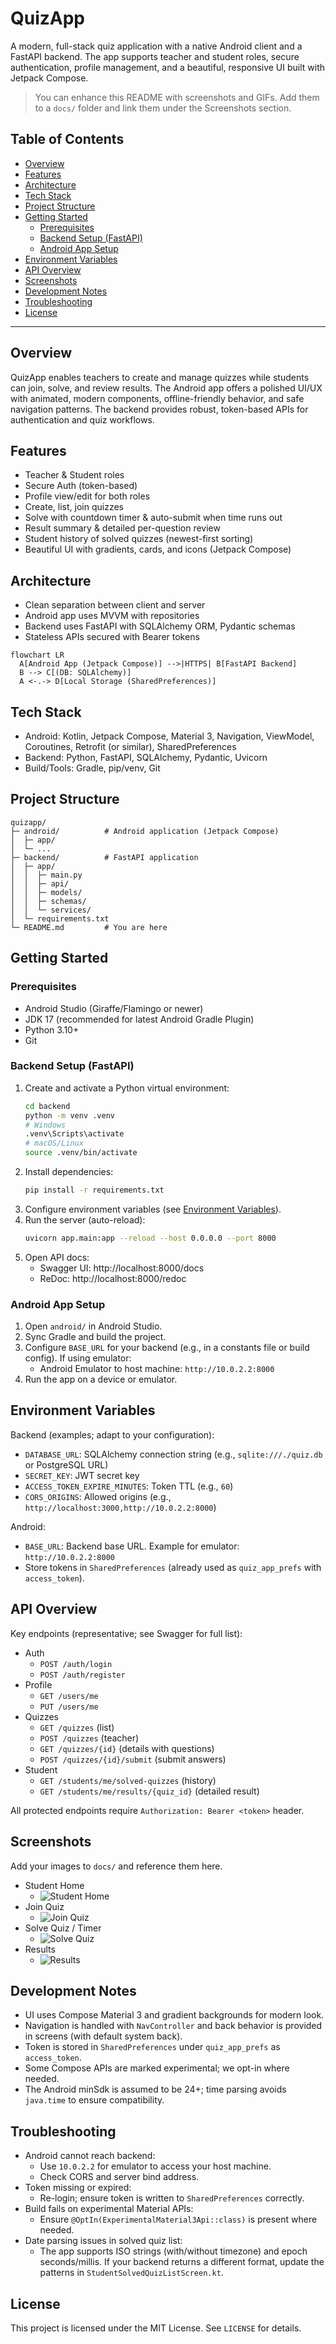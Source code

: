 # QuizApp

A modern, full-stack quiz application with a native Android client and a FastAPI backend. The app supports teacher and student roles, secure authentication, profile management, and a beautiful, responsive UI built with Jetpack Compose.

> You can enhance this README with screenshots and GIFs. Add them to a `docs/` folder and link them under the Screenshots section.

## Table of Contents
- [Overview](#overview)
- [Features](#features)
- [Architecture](#architecture)
- [Tech Stack](#tech-stack)
- [Project Structure](#project-structure)
- [Getting Started](#getting-started)
  - [Prerequisites](#prerequisites)
  - [Backend Setup (FastAPI)](#backend-setup-fastapi)
  - [Android App Setup](#android-app-setup)
- [Environment Variables](#environment-variables)
- [API Overview](#api-overview)
- [Screenshots](#screenshots)
- [Development Notes](#development-notes)
- [Troubleshooting](#troubleshooting)
- [License](#license)

---

## Overview
QuizApp enables teachers to create and manage quizzes while students can join, solve, and review results. The Android app offers a polished UI/UX with animated, modern components, offline-friendly behavior, and safe navigation patterns. The backend provides robust, token-based APIs for authentication and quiz workflows.

## Features
- Teacher & Student roles
- Secure Auth (token-based)
- Profile view/edit for both roles
- Create, list, join quizzes
- Solve with countdown timer & auto-submit when time runs out
- Result summary & detailed per-question review
- Student history of solved quizzes (newest-first sorting)
- Beautiful UI with gradients, cards, and icons (Jetpack Compose)

## Architecture
- Clean separation between client and server
- Android app uses MVVM with repositories
- Backend uses FastAPI with SQLAlchemy ORM, Pydantic schemas
- Stateless APIs secured with Bearer tokens

```mermaid
flowchart LR
  A[Android App (Jetpack Compose)] -->|HTTPS| B[FastAPI Backend]
  B --> C[(DB: SQLAlchemy)]
  A <-.-> D[Local Storage (SharedPreferences)]
```

## Tech Stack
- Android: Kotlin, Jetpack Compose, Material 3, Navigation, ViewModel, Coroutines, Retrofit (or similar), SharedPreferences
- Backend: Python, FastAPI, SQLAlchemy, Pydantic, Uvicorn
- Build/Tools: Gradle, pip/venv, Git

## Project Structure
```
quizapp/
├─ android/          # Android application (Jetpack Compose)
│  ├─ app/
│  └─ ...
├─ backend/          # FastAPI application
│  ├─ app/
│  │  ├─ main.py
│  │  ├─ api/
│  │  ├─ models/
│  │  ├─ schemas/
│  │  └─ services/
│  └─ requirements.txt
└─ README.md         # You are here
```

## Getting Started

### Prerequisites
- Android Studio (Giraffe/Flamingo or newer)
- JDK 17 (recommended for latest Android Gradle Plugin)
- Python 3.10+
- Git

### Backend Setup (FastAPI)
1. Create and activate a Python virtual environment:
   ```bash
   cd backend
   python -m venv .venv
   # Windows
   .venv\Scripts\activate
   # macOS/Linux
   source .venv/bin/activate
   ```
2. Install dependencies:
   ```bash
   pip install -r requirements.txt
   ```
3. Configure environment variables (see [Environment Variables](#environment-variables)).
4. Run the server (auto-reload):
   ```bash
   uvicorn app.main:app --reload --host 0.0.0.0 --port 8000
   ```
5. Open API docs:
   - Swagger UI: http://localhost:8000/docs
   - ReDoc: http://localhost:8000/redoc

### Android App Setup
1. Open `android/` in Android Studio.
2. Sync Gradle and build the project.
3. Configure `BASE_URL` for your backend (e.g., in a constants file or build config). If using emulator:
   - Android Emulator to host machine: `http://10.0.2.2:8000`
4. Run the app on a device or emulator.

## Environment Variables
Backend (examples; adapt to your configuration):
- `DATABASE_URL`: SQLAlchemy connection string (e.g., `sqlite:///./quiz.db` or PostgreSQL URL)
- `SECRET_KEY`: JWT secret key
- `ACCESS_TOKEN_EXPIRE_MINUTES`: Token TTL (e.g., `60`)
- `CORS_ORIGINS`: Allowed origins (e.g., `http://localhost:3000,http://10.0.2.2:8000`)

Android:
- `BASE_URL`: Backend base URL. Example for emulator: `http://10.0.2.2:8000`
- Store tokens in `SharedPreferences` (already used as `quiz_app_prefs` with `access_token`).

## API Overview
Key endpoints (representative; see Swagger for full list):
- Auth
  - `POST /auth/login`
  - `POST /auth/register`
- Profile
  - `GET /users/me`
  - `PUT /users/me`
- Quizzes
  - `GET /quizzes` (list)
  - `POST /quizzes` (teacher)
  - `GET /quizzes/{id}` (details with questions)
  - `POST /quizzes/{id}/submit` (submit answers)
- Student
  - `GET /students/me/solved-quizzes` (history)
  - `GET /students/me/results/{quiz_id}` (detailed result)

All protected endpoints require `Authorization: Bearer <token>` header.

## Screenshots
Add your images to `docs/` and reference them here.

- Student Home
  - ![Student Home](docs/student_home.png)
- Join Quiz
  - ![Join Quiz](docs/join_quiz.png)
- Solve Quiz / Timer
  - ![Solve Quiz](docs/solve_quiz.png)
- Results
  - ![Results](docs/results.png)

## Development Notes
- UI uses Compose Material 3 and gradient backgrounds for modern look.
- Navigation is handled with `NavController` and back behavior is provided in screens (with default system back).
- Token is stored in `SharedPreferences` under `quiz_app_prefs` as `access_token`.
- Some Compose APIs are marked experimental; we opt-in where needed.
- The Android minSdk is assumed to be 24+; time parsing avoids `java.time` to ensure compatibility.

## Troubleshooting
- Android cannot reach backend:
  - Use `10.0.2.2` for emulator to access your host machine.
  - Check CORS and server bind address.
- Token missing or expired:
  - Re-login; ensure token is written to `SharedPreferences` correctly.
- Build fails on experimental Material APIs:
  - Ensure `@OptIn(ExperimentalMaterial3Api::class)` is present where needed.
- Date parsing issues in solved quiz list:
  - The app supports ISO strings (with/without timezone) and epoch seconds/millis. If your backend returns a different format, update the patterns in `StudentSolvedQuizListScreen.kt`.

## License
This project is licensed under the MIT License. See `LICENSE` for details.
